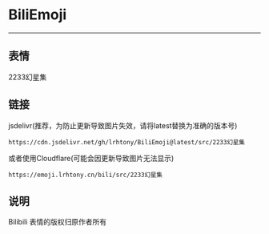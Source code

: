 # BiliEmoji
---
## 表情
2233幻星集
## 链接
jsdelivr(推荐，为防止更新导致图片失效，请将latest替换为准确的版本号)
```
https://cdn.jsdelivr.net/gh/lrhtony/BiliEmoji@latest/src/2233幻星集
```
或者使用Cloudflare(可能会因更新导致图片无法显示)
```
https://emoji.lrhtony.cn/bili/src/2233幻星集
```
## 说明
Bilibili 表情的版权归原作者所有
